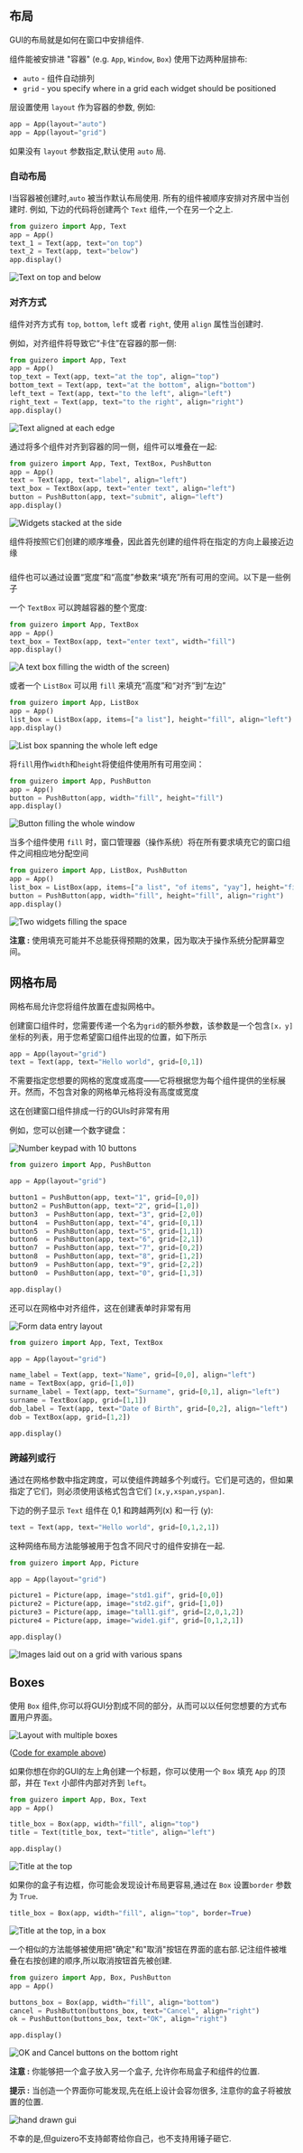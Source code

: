 ## 布局

GUI的布局就是如何在窗口中安排组件.


组件能被安排进 "容器" (e.g. `App`, `Window`, `Box`) 使用下边两种层排布:

+ `auto` - 组件自动排列
+ `grid` - you specify where in a grid each widget should be positioned

层设置使用 `layout` 作为容器的参数, 例如:

```python
app = App(layout="auto")
app = App(layout="grid")
```

如果没有 `layout` 参数指定,默认使用 `auto` 局.

### 自动布局

 I当容器被创建时,`auto` 被当作默认布局使用. 所有的组件被顺序安排对齐居中当创建时. 例如, 下边的代码将创建两个 `Text` 组件,一个在另一个之上.

```python
from guizero import App, Text
app = App()
text_1 = Text(app, text="on top")
text_2 = Text(app, text="below")
app.display()
```

![Text on top and below](https://image.csmicrobit.club/guizero/05_00.png)

### 对齐方式

组件对齐方式有 `top`, `bottom`, `left` 或者 `right`, 使用 `align` 属性当创建时.

例如，对齐组件将导致它“卡住”在容器的那一侧:

```python
from guizero import App, Text
app = App()
top_text = Text(app, text="at the top", align="top")
bottom_text = Text(app, text="at the bottom", align="bottom")
left_text = Text(app, text="to the left", align="left")
right_text = Text(app, text="to the right", align="right")
app.display()
```

![Text aligned at each edge](https://image.csmicrobit.club/guizero/05_01.png)

通过将多个组件对齐到容器的同一侧，组件可以堆叠在一起:

```python
from guizero import App, Text, TextBox, PushButton
app = App()
text = Text(app, text="label", align="left")
text_box = TextBox(app, text="enter text", align="left")
button = PushButton(app, text="submit", align="left")
app.display()
```

![Widgets stacked at the side](https://image.csmicrobit.club/guizero/05_02.png)

组件将按照它们创建的顺序堆叠，因此首先创建的组件将在指定的方向上最接近边缘

###

组件也可以通过设置“宽度”和“高度”参数来“填充”所有可用的空间。以下是一些例子

一个 `TextBox` 可以跨越容器的整个宽度:

```python
from guizero import App, TextBox
app = App()
text_box = TextBox(app, text="enter text", width="fill")
app.display()
```

![A text box filling the width of the screen](https://image.csmicrobit.club/guizero/05_03.png))

或者一个 `ListBox` 可以用 `fill` 来填充“高度”和“对齐”到“左边”

```python
from guizero import App, ListBox
app = App()
list_box = ListBox(app, items=["a list"], height="fill", align="left")
app.display()
```

![List box spanning the whole left edge](https://image.csmicrobit.club/guizero/05_04.png)

将`fill`用作`width`和`height`将使组件使用所有可用空间：

```python
from guizero import App, PushButton
app = App()
button = PushButton(app, width="fill", height="fill")
app.display()
```

![Button filling the whole window](https://image.csmicrobit.club/guizero/05_05.png)

当多个组件使用 `fill` 时，窗口管理器（操作系统）将在所有要求填充它的窗口组件之间相应地分配空间

```python
from guizero import App, ListBox, PushButton
app = App()
list_box = ListBox(app, items=["a list", "of items", "yay"], height="fill", align="left")
button = PushButton(app, width="fill", height="fill", align="right")
app.display()
```

![Two widgets filling the space](https://image.csmicrobit.club/guizero/05_06.png)

**注意 :** 使用填充可能并不总能获得预期的效果，因为取决于操作系统分配屏幕空间。

## 网格布局

网格布局允许您将组件放置在虚拟网格中。

创建窗口组件时，您需要传递一个名为`grid`的额外参数，该参数是一个包含`[x，y]`坐标的列表，用于您希望窗口组件出现的位置，如下所示


```python
app = App(layout="grid")
text = Text(app, text="Hello world", grid=[0,1])
```
不需要指定您想要的网格的宽度或高度——它将根据您为每个组件提供的坐标展开。然而，不包含对象的网格单元格将没有高度或宽度

这在创建窗口组件排成一行的GUIs时非常有用

例如，您可以创建一个数字键盘：

![Number keypad with 10 buttons](https://image.csmicrobit.club/guizero/05_07.png)

```python
from guizero import App, PushButton

app = App(layout="grid")

button1 = PushButton(app, text="1", grid=[0,0])
button2 = PushButton(app, text="2", grid=[1,0])
button3  = PushButton(app, text="3", grid=[2,0])
button4  = PushButton(app, text="4", grid=[0,1])
button5  = PushButton(app, text="5", grid=[1,1])
button6  = PushButton(app, text="6", grid=[2,1])
button7  = PushButton(app, text="7", grid=[0,2])
button8  = PushButton(app, text="8", grid=[1,2])
button9  = PushButton(app, text="9", grid=[2,2])
button0  = PushButton(app, text="0", grid=[1,3])

app.display()
```

还可以在网格中对齐组件，这在创建表单时非常有用


![Form data entry layout](https://image.csmicrobit.club/guizero/05_08.png)

```python
from guizero import App, Text, TextBox

app = App(layout="grid")

name_label = Text(app, text="Name", grid=[0,0], align="left")
name = TextBox(app, grid=[1,0])
surname_label = Text(app, text="Surname", grid=[0,1], align="left")
surname = TextBox(app, grid=[1,1])
dob_label = Text(app, text="Date of Birth", grid=[0,2], align="left")
dob = TextBox(app, grid=[1,2])

app.display()
```

### 跨越列或行

通过在网格参数中指定跨度，可以使组件跨越多个列或行。它们是可选的，但如果指定了它们，则必须使用该格式包含它们 `[x,y,xspan,yspan]`.

下边的例子显示 `Text` 组件在 0,1 和跨越两列(x) 和一行 (y):

```python
text = Text(app, text="Hello world", grid=[0,1,2,1])
```

这种网络布局方法能够被用于包含不同尺寸的组件安排在一起.

```python
from guizero import App, Picture

app = App(layout="grid")

picture1 = Picture(app, image="std1.gif", grid=[0,0])
picture2 = Picture(app, image="std2.gif", grid=[1,0])
picture3 = Picture(app, image="tall1.gif", grid=[2,0,1,2])
picture4 = Picture(app, image="wide1.gif", grid=[0,1,2,1])

app.display()
```

![Images laid out on a grid with various spans](https://image.csmicrobit.club/guizero/05_09.png)

## Boxes

使用 `Box` 组件,你可以将GUI分割成不同的部分，从而可以以任何您想要的方式布置用户界面。

![Layout with multiple boxes](https://image.csmicrobit.club/guizero/05_10.png)

([Code for example above](https://github.com/lawsie/guizero/tree/master/examples/layout_boxes.py))


如果你想在你的GUI的左上角创建一个标题，你可以使用一个 `Box` 填充 `App` 的顶部，并在 `Text` 小部件内部对齐到  `left`。

```python
from guizero import App, Box, Text
app = App()

title_box = Box(app, width="fill", align="top")
title = Text(title_box, text="title", align="left")

app.display()
```

![Title at the top](https://image.csmicrobit.club/guizero/05_11.png)


如果你的盒子有边框，你可能会发现设计布局更容易,通过在 `Box` 设置`border` 参数为 `True`.


```python
title_box = Box(app, width="fill", align="top", border=True)
```

![Title at the top, in a box](https://image.csmicrobit.club/guizero/05_12.png)


一个相似的方法能够被使用把"确定"和"取消"按钮在界面的底右部.记注组件被堆叠在右按创建的顺序,所以取消按钮首先被创建.

```python
from guizero import App, Box, PushButton
app = App()

buttons_box = Box(app, width="fill", align="bottom")
cancel = PushButton(buttons_box, text="Cancel", align="right")
ok = PushButton(buttons_box, text="OK", align="right")

app.display()
```

![OK and Cancel buttons on the bottom right](https://image.csmicrobit.club/guizero/05_13.png)

**注意 :** 你能够把一个盒子放入另一个盒子, 允许你布局盒子和组件的位置.

**提示 :** 当创造一个界面你可能发现,先在纸上设计会容勿很多, 注意你的盒子将被放置的位置.

![hand drawn gui](https://image.csmicrobit.club/guizero/05_14.jpg)

不幸的是,但guizero不支持邮寄给你自己，也不支持用锤子砸它.